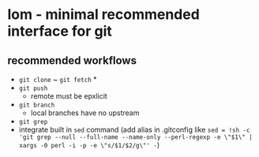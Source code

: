 # lom - minimal recommended interface for git

## recommended workflows

* `git clone` ~ `git fetch`
  *
* `git push`
  * remote must be epxlicit
* `git branch`
  * local branches have no upstream
* `git grep`
* integrate built in `sed` command (add alias in .gitconfig like `sed = !sh -c 'git grep --null --full-name --name-only --perl-regexp -e \"$1\" | xargs -0 perl -i -p -e \"s/$1/$2/g\"' -`)
